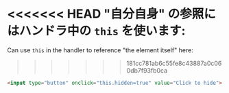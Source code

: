 <<<<<<< HEAD
"自分自身" の参照にはハンドラ中の `this` を使います:
=======
Can use `this` in the handler to reference "the element itself" here:
>>>>>>> 181cc781ab6c55fe8c43887a0c060db7f93fb0ca

```html run height=50
<input type="button" onclick="this.hidden=true" value="Click to hide">
```
